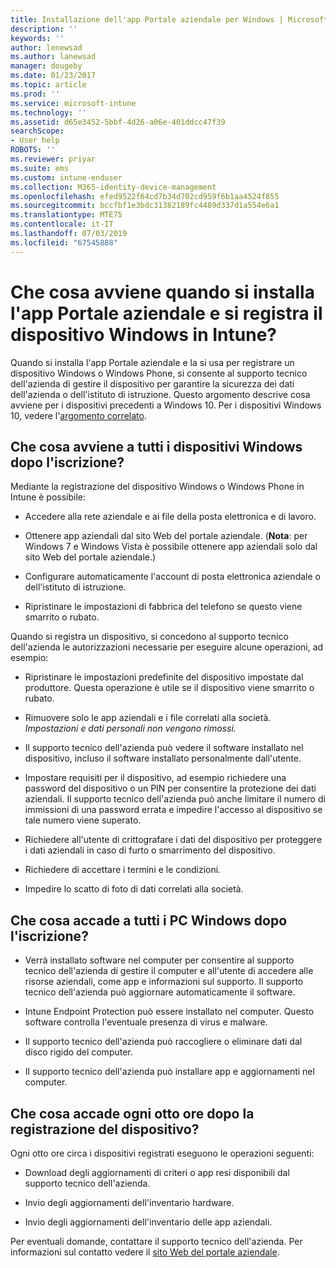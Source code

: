 ```yaml
---
title: Installazione dell'app Portale aziendale per Windows | Microsoft Docs
description: ''
keywords: ''
author: lenewsad
ms.author: lanewsad
manager: dougeby
ms.date: 01/23/2017
ms.topic: article
ms.prod: ''
ms.service: microsoft-intune
ms.technology: ''
ms.assetid: d65e3452-5bbf-4d26-a06e-401ddcc47f39
searchScope:
- User help
ROBOTS: ''
ms.reviewer: priyar
ms.suite: ems
ms.custom: intune-enduser
ms.collection: M365-identity-device-management
ms.openlocfilehash: efed9522f64cd7b34d702cd959f6b1aa4524f855
ms.sourcegitcommit: bccfbf1e3bdc31382189fc4489d337d1a554e6a1
ms.translationtype: MTE75
ms.contentlocale: it-IT
ms.lasthandoff: 07/03/2019
ms.locfileid: "67545888"
---
```

# <a name="what-happens-if-you-install-the-company-portal-app-and-enroll-your-windows-device-in-intune"></a>Che cosa avviene quando si installa l'app Portale aziendale e si registra il dispositivo Windows in Intune?

Quando si installa l'app Portale aziendale e la si usa per registrare un dispositivo Windows o Windows Phone, si consente al supporto tecnico dell'azienda di gestire il dispositivo per garantire la sicurezza dei dati dell'azienda o dell'istituto di istruzione. Questo argomento descrive cosa avviene per i dispositivi precedenti a Windows 10. Per i dispositivi Windows 10, vedere l'[argomento correlato](about-cp-app-for-windows-10.md).  

## <a name="what-happens-to-all-windows-devices-after-enrollment"></a>Che cosa avviene a tutti i dispositivi Windows dopo l'iscrizione?
Mediante la registrazione del dispositivo Windows o Windows Phone in Intune è possibile:

- Accedere alla rete aziendale e ai file della posta elettronica e di lavoro.

- Ottenere app aziendali dal sito Web del portale aziendale. (__Nota__: per Windows 7 e Windows Vista è possibile ottenere app aziendali solo dal sito Web del portale aziendale.)

- Configurare automaticamente l'account di posta elettronica aziendale o dell'istituto di istruzione.

- Ripristinare le impostazioni di fabbrica del telefono se questo viene smarrito o rubato.

Quando si registra un dispositivo, si concedono al supporto tecnico dell'azienda le autorizzazioni necessarie per eseguire alcune operazioni, ad esempio:

- Ripristinare le impostazioni predefinite del dispositivo impostate dal produttore. Questa operazione è utile se il dispositivo viene smarrito o rubato.

- Rimuovere solo le app aziendali e i file correlati alla società. *Impostazioni e dati personali non vengono rimossi.*

- Il supporto tecnico dell'azienda può vedere il software installato nel dispositivo, incluso il software installato personalmente dall'utente.

- Impostare requisiti per il dispositivo, ad esempio richiedere una password del dispositivo o un PIN per consentire la protezione dei dati aziendali. Il supporto tecnico dell'azienda può anche limitare il numero di immissioni di una password errata e impedire l'accesso al dispositivo se tale numero viene superato.

- Richiedere all'utente di crittografare i dati del dispositivo per proteggere i dati aziendali in caso di furto o smarrimento del dispositivo.

- Richiedere di accettare i termini e le condizioni.

- Impedire lo scatto di foto di dati correlati alla società.

## <a name="what-happens-to-all-windows-pcs-after-enrollment"></a>Che cosa accade a tutti i PC Windows dopo l'iscrizione?

- Verrà installato software nel computer per consentire al supporto tecnico dell'azienda di gestire il computer e all'utente di accedere alle risorse aziendali, come app e informazioni sul supporto. Il supporto tecnico dell'azienda può aggiornare automaticamente il software.

- Intune Endpoint Protection può essere installato nel computer. Questo software controlla l'eventuale presenza di virus e malware.

- Il supporto tecnico dell'azienda può raccogliere o eliminare dati dal disco rigido del computer.

- Il supporto tecnico dell'azienda può installare app e aggiornamenti nel computer.

## <a name="what-happens-every-eight-hours-after-device-enrollment"></a>Che cosa accade ogni otto ore dopo la registrazione del dispositivo?

Ogni otto ore circa i dispositivi registrati eseguono le operazioni seguenti:

- Download degli aggiornamenti di criteri o app resi disponibili dal supporto tecnico dell'azienda.

- Invio degli aggiornamenti dell'inventario hardware.

- Invio degli aggiornamenti dell'inventario delle app aziendali.

Per eventuali domande, contattare il supporto tecnico dell'azienda. Per informazioni sul contatto vedere il [sito Web del portale aziendale](https://go.microsoft.com/fwlink/?linkid=2010980).

